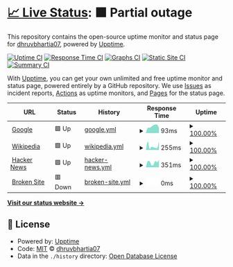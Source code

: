 # [📈 Live Status](https://dhruvbhartia07.github.io/upptime): <!--live status--> **🟧 Partial outage**

This repository contains the open-source uptime monitor and status page for [dhruvbhartia07](https://dhruvbhartia07.github.io/upptime), powered by [Upptime](https://github.com/upptime/upptime).

[![Uptime CI](https://github.com/koj-co/upptime/workflows/Uptime%20CI/badge.svg)](https://github.com/koj-co/upptime/actions?query=workflow%3A%22Uptime+CI%22)
[![Response Time CI](https://github.com/koj-co/upptime/workflows/Response%20Time%20CI/badge.svg)](https://github.com/koj-co/upptime/actions?query=workflow%3A%22Response+Time+CI%22)
[![Graphs CI](https://github.com/koj-co/upptime/workflows/Graphs%20CI/badge.svg)](https://github.com/koj-co/upptime/actions?query=workflow%3A%22Graphs+CI%22)
[![Static Site CI](https://github.com/koj-co/upptime/workflows/Static%20Site%20CI/badge.svg)](https://github.com/koj-co/upptime/actions?query=workflow%3A%22Static+Site+CI%22)
[![Summary CI](https://github.com/koj-co/upptime/workflows/Summary%20CI/badge.svg)](https://github.com/koj-co/upptime/actions?query=workflow%3A%22Summary+CI%22)

With [Upptime](https://upptime.js.org), you can get your own unlimited and free uptime monitor and status page, powered entirely by a GitHub repository. We use [Issues](https://github.com/dhruvbhartia07/upptime/issues) as incident reports, [Actions](https://github.com/dhruvbhartia07/upptime/actions) as uptime monitors, and [Pages](https://dhruvbhartia07.github.io/upptime) for the status page.

<!--start: status pages-->
<!-- This summary is generated by Upptime (https://github.com/upptime/upptime) -->
<!-- Do not edit this manually, your changes will be overwritten -->
<!-- prettier-ignore -->
| URL | Status | History | Response Time | Uptime |
| --- | ------ | ------- | ------------- | ------ |
| <img alt="" src="https://icons.duckduckgo.com/ip3/www.google.com.ico" height="13"> [Google](https://www.google.com) | 🟩 Up | [google.yml](https://github.com/dhruvbhartia07/upptime/commits/HEAD/history/google.yml) | <details><summary><img alt="Response time graph" src="./graphs/google/response-time-week.png" height="20"> 93ms</summary><br><a href="https://dhruvbhartia07.github.io/upptime/history/google"><img alt="Response time 114" src="https://img.shields.io/endpoint?url=https%3A%2F%2Fraw.githubusercontent.com%2Fdhruvbhartia07%2Fupptime%2FHEAD%2Fapi%2Fgoogle%2Fresponse-time.json"></a><br><a href="https://dhruvbhartia07.github.io/upptime/history/google"><img alt="24-hour response time 85" src="https://img.shields.io/endpoint?url=https%3A%2F%2Fraw.githubusercontent.com%2Fdhruvbhartia07%2Fupptime%2FHEAD%2Fapi%2Fgoogle%2Fresponse-time-day.json"></a><br><a href="https://dhruvbhartia07.github.io/upptime/history/google"><img alt="7-day response time 93" src="https://img.shields.io/endpoint?url=https%3A%2F%2Fraw.githubusercontent.com%2Fdhruvbhartia07%2Fupptime%2FHEAD%2Fapi%2Fgoogle%2Fresponse-time-week.json"></a><br><a href="https://dhruvbhartia07.github.io/upptime/history/google"><img alt="30-day response time 107" src="https://img.shields.io/endpoint?url=https%3A%2F%2Fraw.githubusercontent.com%2Fdhruvbhartia07%2Fupptime%2FHEAD%2Fapi%2Fgoogle%2Fresponse-time-month.json"></a><br><a href="https://dhruvbhartia07.github.io/upptime/history/google"><img alt="1-year response time 115" src="https://img.shields.io/endpoint?url=https%3A%2F%2Fraw.githubusercontent.com%2Fdhruvbhartia07%2Fupptime%2FHEAD%2Fapi%2Fgoogle%2Fresponse-time-year.json"></a></details> | <details><summary><a href="https://dhruvbhartia07.github.io/upptime/history/google">100.00%</a></summary><a href="https://dhruvbhartia07.github.io/upptime/history/google"><img alt="All-time uptime 99.99%" src="https://img.shields.io/endpoint?url=https%3A%2F%2Fraw.githubusercontent.com%2Fdhruvbhartia07%2Fupptime%2FHEAD%2Fapi%2Fgoogle%2Fuptime.json"></a><br><a href="https://dhruvbhartia07.github.io/upptime/history/google"><img alt="24-hour uptime 100.00%" src="https://img.shields.io/endpoint?url=https%3A%2F%2Fraw.githubusercontent.com%2Fdhruvbhartia07%2Fupptime%2FHEAD%2Fapi%2Fgoogle%2Fuptime-day.json"></a><br><a href="https://dhruvbhartia07.github.io/upptime/history/google"><img alt="7-day uptime 100.00%" src="https://img.shields.io/endpoint?url=https%3A%2F%2Fraw.githubusercontent.com%2Fdhruvbhartia07%2Fupptime%2FHEAD%2Fapi%2Fgoogle%2Fuptime-week.json"></a><br><a href="https://dhruvbhartia07.github.io/upptime/history/google"><img alt="30-day uptime 100.00%" src="https://img.shields.io/endpoint?url=https%3A%2F%2Fraw.githubusercontent.com%2Fdhruvbhartia07%2Fupptime%2FHEAD%2Fapi%2Fgoogle%2Fuptime-month.json"></a><br><a href="https://dhruvbhartia07.github.io/upptime/history/google"><img alt="1-year uptime 99.99%" src="https://img.shields.io/endpoint?url=https%3A%2F%2Fraw.githubusercontent.com%2Fdhruvbhartia07%2Fupptime%2FHEAD%2Fapi%2Fgoogle%2Fuptime-year.json"></a></details>
| <img alt="" src="https://icons.duckduckgo.com/ip3/en.wikipedia.org.ico" height="13"> [Wikipedia](https://en.wikipedia.org) | 🟩 Up | [wikipedia.yml](https://github.com/dhruvbhartia07/upptime/commits/HEAD/history/wikipedia.yml) | <details><summary><img alt="Response time graph" src="./graphs/wikipedia/response-time-week.png" height="20"> 255ms</summary><br><a href="https://dhruvbhartia07.github.io/upptime/history/wikipedia"><img alt="Response time 227" src="https://img.shields.io/endpoint?url=https%3A%2F%2Fraw.githubusercontent.com%2Fdhruvbhartia07%2Fupptime%2FHEAD%2Fapi%2Fwikipedia%2Fresponse-time.json"></a><br><a href="https://dhruvbhartia07.github.io/upptime/history/wikipedia"><img alt="24-hour response time 65" src="https://img.shields.io/endpoint?url=https%3A%2F%2Fraw.githubusercontent.com%2Fdhruvbhartia07%2Fupptime%2FHEAD%2Fapi%2Fwikipedia%2Fresponse-time-day.json"></a><br><a href="https://dhruvbhartia07.github.io/upptime/history/wikipedia"><img alt="7-day response time 255" src="https://img.shields.io/endpoint?url=https%3A%2F%2Fraw.githubusercontent.com%2Fdhruvbhartia07%2Fupptime%2FHEAD%2Fapi%2Fwikipedia%2Fresponse-time-week.json"></a><br><a href="https://dhruvbhartia07.github.io/upptime/history/wikipedia"><img alt="30-day response time 206" src="https://img.shields.io/endpoint?url=https%3A%2F%2Fraw.githubusercontent.com%2Fdhruvbhartia07%2Fupptime%2FHEAD%2Fapi%2Fwikipedia%2Fresponse-time-month.json"></a><br><a href="https://dhruvbhartia07.github.io/upptime/history/wikipedia"><img alt="1-year response time 230" src="https://img.shields.io/endpoint?url=https%3A%2F%2Fraw.githubusercontent.com%2Fdhruvbhartia07%2Fupptime%2FHEAD%2Fapi%2Fwikipedia%2Fresponse-time-year.json"></a></details> | <details><summary><a href="https://dhruvbhartia07.github.io/upptime/history/wikipedia">100.00%</a></summary><a href="https://dhruvbhartia07.github.io/upptime/history/wikipedia"><img alt="All-time uptime 100.00%" src="https://img.shields.io/endpoint?url=https%3A%2F%2Fraw.githubusercontent.com%2Fdhruvbhartia07%2Fupptime%2FHEAD%2Fapi%2Fwikipedia%2Fuptime.json"></a><br><a href="https://dhruvbhartia07.github.io/upptime/history/wikipedia"><img alt="24-hour uptime 100.00%" src="https://img.shields.io/endpoint?url=https%3A%2F%2Fraw.githubusercontent.com%2Fdhruvbhartia07%2Fupptime%2FHEAD%2Fapi%2Fwikipedia%2Fuptime-day.json"></a><br><a href="https://dhruvbhartia07.github.io/upptime/history/wikipedia"><img alt="7-day uptime 100.00%" src="https://img.shields.io/endpoint?url=https%3A%2F%2Fraw.githubusercontent.com%2Fdhruvbhartia07%2Fupptime%2FHEAD%2Fapi%2Fwikipedia%2Fuptime-week.json"></a><br><a href="https://dhruvbhartia07.github.io/upptime/history/wikipedia"><img alt="30-day uptime 100.00%" src="https://img.shields.io/endpoint?url=https%3A%2F%2Fraw.githubusercontent.com%2Fdhruvbhartia07%2Fupptime%2FHEAD%2Fapi%2Fwikipedia%2Fuptime-month.json"></a><br><a href="https://dhruvbhartia07.github.io/upptime/history/wikipedia"><img alt="1-year uptime 100.00%" src="https://img.shields.io/endpoint?url=https%3A%2F%2Fraw.githubusercontent.com%2Fdhruvbhartia07%2Fupptime%2FHEAD%2Fapi%2Fwikipedia%2Fuptime-year.json"></a></details>
| <img alt="" src="https://icons.duckduckgo.com/ip3/news.ycombinator.com.ico" height="13"> [Hacker News](https://news.ycombinator.com) | 🟩 Up | [hacker-news.yml](https://github.com/dhruvbhartia07/upptime/commits/HEAD/history/hacker-news.yml) | <details><summary><img alt="Response time graph" src="./graphs/hacker-news/response-time-week.png" height="20"> 351ms</summary><br><a href="https://dhruvbhartia07.github.io/upptime/history/hacker-news"><img alt="Response time 306" src="https://img.shields.io/endpoint?url=https%3A%2F%2Fraw.githubusercontent.com%2Fdhruvbhartia07%2Fupptime%2FHEAD%2Fapi%2Fhacker-news%2Fresponse-time.json"></a><br><a href="https://dhruvbhartia07.github.io/upptime/history/hacker-news"><img alt="24-hour response time 501" src="https://img.shields.io/endpoint?url=https%3A%2F%2Fraw.githubusercontent.com%2Fdhruvbhartia07%2Fupptime%2FHEAD%2Fapi%2Fhacker-news%2Fresponse-time-day.json"></a><br><a href="https://dhruvbhartia07.github.io/upptime/history/hacker-news"><img alt="7-day response time 351" src="https://img.shields.io/endpoint?url=https%3A%2F%2Fraw.githubusercontent.com%2Fdhruvbhartia07%2Fupptime%2FHEAD%2Fapi%2Fhacker-news%2Fresponse-time-week.json"></a><br><a href="https://dhruvbhartia07.github.io/upptime/history/hacker-news"><img alt="30-day response time 350" src="https://img.shields.io/endpoint?url=https%3A%2F%2Fraw.githubusercontent.com%2Fdhruvbhartia07%2Fupptime%2FHEAD%2Fapi%2Fhacker-news%2Fresponse-time-month.json"></a><br><a href="https://dhruvbhartia07.github.io/upptime/history/hacker-news"><img alt="1-year response time 314" src="https://img.shields.io/endpoint?url=https%3A%2F%2Fraw.githubusercontent.com%2Fdhruvbhartia07%2Fupptime%2FHEAD%2Fapi%2Fhacker-news%2Fresponse-time-year.json"></a></details> | <details><summary><a href="https://dhruvbhartia07.github.io/upptime/history/hacker-news">100.00%</a></summary><a href="https://dhruvbhartia07.github.io/upptime/history/hacker-news"><img alt="All-time uptime 99.94%" src="https://img.shields.io/endpoint?url=https%3A%2F%2Fraw.githubusercontent.com%2Fdhruvbhartia07%2Fupptime%2FHEAD%2Fapi%2Fhacker-news%2Fuptime.json"></a><br><a href="https://dhruvbhartia07.github.io/upptime/history/hacker-news"><img alt="24-hour uptime 100.00%" src="https://img.shields.io/endpoint?url=https%3A%2F%2Fraw.githubusercontent.com%2Fdhruvbhartia07%2Fupptime%2FHEAD%2Fapi%2Fhacker-news%2Fuptime-day.json"></a><br><a href="https://dhruvbhartia07.github.io/upptime/history/hacker-news"><img alt="7-day uptime 100.00%" src="https://img.shields.io/endpoint?url=https%3A%2F%2Fraw.githubusercontent.com%2Fdhruvbhartia07%2Fupptime%2FHEAD%2Fapi%2Fhacker-news%2Fuptime-week.json"></a><br><a href="https://dhruvbhartia07.github.io/upptime/history/hacker-news"><img alt="30-day uptime 100.00%" src="https://img.shields.io/endpoint?url=https%3A%2F%2Fraw.githubusercontent.com%2Fdhruvbhartia07%2Fupptime%2FHEAD%2Fapi%2Fhacker-news%2Fuptime-month.json"></a><br><a href="https://dhruvbhartia07.github.io/upptime/history/hacker-news"><img alt="1-year uptime 99.99%" src="https://img.shields.io/endpoint?url=https%3A%2F%2Fraw.githubusercontent.com%2Fdhruvbhartia07%2Fupptime%2FHEAD%2Fapi%2Fhacker-news%2Fuptime-year.json"></a></details>
| <img alt="" src="https://icons.duckduckgo.com/ip3/thissitedoesnotexist.com.ico" height="13"> [Broken Site](https://thissitedoesnotexist.com) | 🟥 Down | [broken-site.yml](https://github.com/dhruvbhartia07/upptime/commits/HEAD/history/broken-site.yml) | <details><summary><img alt="Response time graph" src="./graphs/broken-site/response-time-week.png" height="20"> 0ms</summary><br><a href="https://dhruvbhartia07.github.io/upptime/history/broken-site"><img alt="Response time 0" src="https://img.shields.io/endpoint?url=https%3A%2F%2Fraw.githubusercontent.com%2Fdhruvbhartia07%2Fupptime%2FHEAD%2Fapi%2Fbroken-site%2Fresponse-time.json"></a><br><a href="https://dhruvbhartia07.github.io/upptime/history/broken-site"><img alt="24-hour response time 0" src="https://img.shields.io/endpoint?url=https%3A%2F%2Fraw.githubusercontent.com%2Fdhruvbhartia07%2Fupptime%2FHEAD%2Fapi%2Fbroken-site%2Fresponse-time-day.json"></a><br><a href="https://dhruvbhartia07.github.io/upptime/history/broken-site"><img alt="7-day response time 0" src="https://img.shields.io/endpoint?url=https%3A%2F%2Fraw.githubusercontent.com%2Fdhruvbhartia07%2Fupptime%2FHEAD%2Fapi%2Fbroken-site%2Fresponse-time-week.json"></a><br><a href="https://dhruvbhartia07.github.io/upptime/history/broken-site"><img alt="30-day response time 0" src="https://img.shields.io/endpoint?url=https%3A%2F%2Fraw.githubusercontent.com%2Fdhruvbhartia07%2Fupptime%2FHEAD%2Fapi%2Fbroken-site%2Fresponse-time-month.json"></a><br><a href="https://dhruvbhartia07.github.io/upptime/history/broken-site"><img alt="1-year response time 0" src="https://img.shields.io/endpoint?url=https%3A%2F%2Fraw.githubusercontent.com%2Fdhruvbhartia07%2Fupptime%2FHEAD%2Fapi%2Fbroken-site%2Fresponse-time-year.json"></a></details> | <details><summary><a href="https://dhruvbhartia07.github.io/upptime/history/broken-site">100.00%</a></summary><a href="https://dhruvbhartia07.github.io/upptime/history/broken-site"><img alt="All-time uptime 100.00%" src="https://img.shields.io/endpoint?url=https%3A%2F%2Fraw.githubusercontent.com%2Fdhruvbhartia07%2Fupptime%2FHEAD%2Fapi%2Fbroken-site%2Fuptime.json"></a><br><a href="https://dhruvbhartia07.github.io/upptime/history/broken-site"><img alt="24-hour uptime 100.00%" src="https://img.shields.io/endpoint?url=https%3A%2F%2Fraw.githubusercontent.com%2Fdhruvbhartia07%2Fupptime%2FHEAD%2Fapi%2Fbroken-site%2Fuptime-day.json"></a><br><a href="https://dhruvbhartia07.github.io/upptime/history/broken-site"><img alt="7-day uptime 100.00%" src="https://img.shields.io/endpoint?url=https%3A%2F%2Fraw.githubusercontent.com%2Fdhruvbhartia07%2Fupptime%2FHEAD%2Fapi%2Fbroken-site%2Fuptime-week.json"></a><br><a href="https://dhruvbhartia07.github.io/upptime/history/broken-site"><img alt="30-day uptime 100.00%" src="https://img.shields.io/endpoint?url=https%3A%2F%2Fraw.githubusercontent.com%2Fdhruvbhartia07%2Fupptime%2FHEAD%2Fapi%2Fbroken-site%2Fuptime-month.json"></a><br><a href="https://dhruvbhartia07.github.io/upptime/history/broken-site"><img alt="1-year uptime 100.00%" src="https://img.shields.io/endpoint?url=https%3A%2F%2Fraw.githubusercontent.com%2Fdhruvbhartia07%2Fupptime%2FHEAD%2Fapi%2Fbroken-site%2Fuptime-year.json"></a></details>

<!--end: status pages-->

[**Visit our status website →**](https://dhruvbhartia07.github.io/upptime)

## 📄 License

- Powered by: [Upptime](https://github.com/upptime/upptime)
- Code: [MIT](./LICENSE) © [dhruvbhartia07](https://dhruvbhartia07.github.io/upptime)
- Data in the `./history` directory: [Open Database License](https://opendatacommons.org/licenses/odbl/1-0/)
